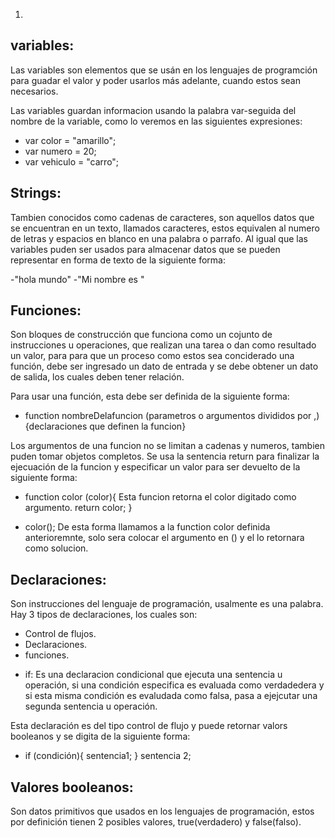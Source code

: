 1.
## variables: 
Las variables son elementos que se usán en los lenguajes de programción para guadar el valor y poder usarlos más adelante, cuando estos sean necesarios.

Las variables guardan informacion usando la palabra var-seguida del nombre de la variable, como lo veremos en las siguientes expresiones:

- var color = "amarillo";
- var numero = 20;
- var vehiculo = "carro";

## Strings:
Tambien conocidos como cadenas de caracteres, son aquellos datos que se encuentran en un texto, llamados caracteres, estos equivalen al numero de letras y espacios en blanco en una palabra o parrafo. Al igual que las variables puden ser usados para almacenar datos que se pueden representar en forma de texto de la siguiente forma:

-"hola mundo"
-"Mi nombre es "

## Funciones:
Son bloques de construcción que funciona como un cojunto de instrucciones u operaciones, que realizan una tarea o dan como resultado un valor, para para que un proceso como estos sea conciderado una función, debe ser ingresado un dato de entrada y se debe obtener un dato de salida, los cuales deben tener relación.

Para usar una función, esta debe ser definida de la siguiente forma:

- function nombreDelafuncion (parametros o argumentos divididos por ,) {declaraciones que definen la funcion}

Los argumentos de una funcion no se limitan a cadenas y numeros, tambien puden tomar objetos completos. Se usa la sentencia return para finalizar la ejecuación de la funcion y especificar un valor para ser devuelto de la siguiente forma: 

- function color (color){   Esta funcion retorna el color digitado como argumento.
	return color;
  }

- color(); De esta forma llamamos a la function color definida anterioremnte, solo sera colocar el argumento en () y el lo retornara como solucion.

## Declaraciones:
Son instrucciones del lenguaje de programación, usalmente es una palabra. Hay 3 tipos de declaraciones, los cuales son:

- Control de flujos.
- Declaraciones.
- funciones.

* if:
Es una declaracion condicional que ejecuta una sentencia u operación, si una condición especifica es evaluada como verdadedera y si esta misma condición es evaludada como falsa, pasa a ejejcutar una segunda sentencia u operación.  

Esta declaración es del tipo control de flujo y puede retornar valors booleanos y se digita de la siguiente forma:

- if (condición){
	sentencia1;
}
 sentencia 2;

## Valores booleanos:
Son datos primitivos que usados en los lenguajes de programación, estos por definición tienen 2 posibles valores, true(verdadero) y false(falso). 





